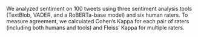 We analyzed sentiment on 100 tweets using three sentiment analysis tools (TextBlob, VADER, and a RoBERTa-base model) and six human raters.  To measure agreement, we calculated Cohen’s Kappa for each pair of raters (including both humans and tools) and Fleiss’ Kappa for multiple raters. 
